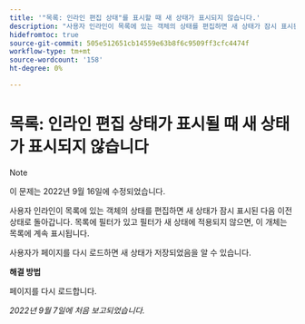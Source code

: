 ```yaml
---
title: '"목록: 인라인 편집 상태"를 표시할 때 새 상태가 표시되지 않습니다.'
description: "사용자 인라인이 목록에 있는 객체의 상태를 편집하면 새 상태가 잠시 표시된 다음 이전 상태로 돌아갑니다. 목록에 필터가 있고 필터가 새 상태에 적용되지 않으면, 이 개체는 목록에 계속 표시됩니다. "
hidefromtoc: true
source-git-commit: 505e512651cb14559e63b8f6c9509ff3cfc4474f
workflow-type: tm+mt
source-wordcount: '158'
ht-degree: 0%

---
```



# 목록: 인라인 편집 상태가 표시될 때 새 상태가 표시되지 않습니다

>[!NOTE]
>
>이 문제는 2022년 9월 16일에 수정되었습니다.

사용자 인라인이 목록에 있는 객체의 상태를 편집하면 새 상태가 잠시 표시된 다음 이전 상태로 돌아갑니다. 목록에 필터가 있고 필터가 새 상태에 적용되지 않으면, 이 개체는 목록에 계속 표시됩니다.

사용자가 페이지를 다시 로드하면 새 상태가 저장되었음을 알 수 있습니다.

**해결 방법**

페이지를 다시 로드합니다.

_2022년 9월 7일에 처음 보고되었습니다._

